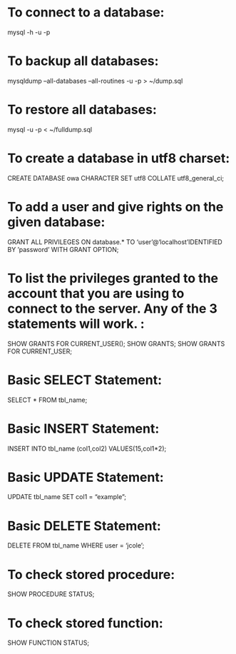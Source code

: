 To connect to a database:
=========================

mysql -h -u -p

To backup all databases:
========================

mysqldump –all-databases –all-routines -u -p &gt; ~/dump.sql

To restore all databases:
=========================

mysql -u -p &lt; ~/fulldump.sql

To create a database in utf8 charset:
=====================================

CREATE DATABASE owa CHARACTER SET utf8 COLLATE utf8\_general\_ci;

To add a user and give rights on the given database:
====================================================

GRANT ALL PRIVILEGES ON database.\* TO ‘user’@‘localhost’IDENTIFIED BY ’password’ WITH GRANT OPTION;

To list the privileges granted to the account that you are using to connect to the server. Any of the 3 statements will work. :
===============================================================================================================================

SHOW GRANTS FOR CURRENT\_USER(); SHOW GRANTS; SHOW GRANTS FOR CURRENT\_USER;

Basic SELECT Statement:
=======================

SELECT \* FROM tbl\_name;

Basic INSERT Statement:
=======================

INSERT INTO tbl\_name (col1,col2) VALUES(15,col1\*2);

Basic UPDATE Statement:
=======================

UPDATE tbl\_name SET col1 = “example”;

Basic DELETE Statement:
=======================

DELETE FROM tbl\_name WHERE user = ‘jcole’;

To check stored procedure:
==========================

SHOW PROCEDURE STATUS;

To check stored function:
=========================

SHOW FUNCTION STATUS;
